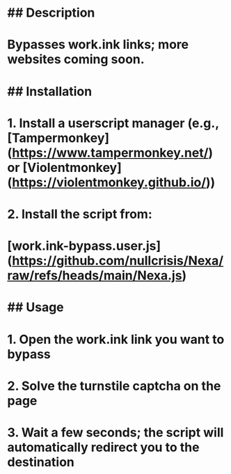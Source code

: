# \## Description

# Bypasses work.ink links; more websites coming soon.

# 

# \## Installation

# 1\. Install a userscript manager (e.g., \[Tampermonkey](https://www.tampermonkey.net/) or \[Violentmonkey](https://violentmonkey.github.io/))

# 2\. Install the script from:

# \[work.ink-bypass.user.js](https://github.com/nullcrisis/Nexa/raw/refs/heads/main/Nexa.js)

# 

# \## Usage

# 1\. Open the work.ink link you want to bypass

# 2\. Solve the turnstile captcha on the page

# 3\. Wait a few seconds; the script will automatically redirect you to the destination

